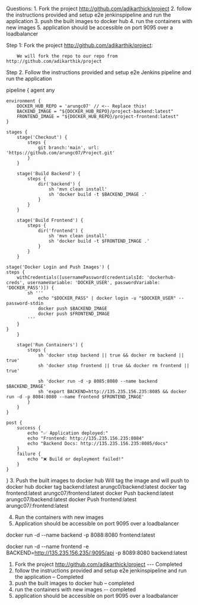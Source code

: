 Questions:
	1.	Fork the project http://github.com/adikarthick/project
	2.	follow the instructions provided and setup e2e jenkinspipeline and run the application
	3.	push the built images to docker hub
	4.	run the containers with new images
	5.	application should be accessible on port 9095 over a loadbalancer

Step 1: 	Fork the project http://github.com/adikarthik/project:

		We will fork the repo to our repo from http://github.com/adikarthik/project
 

Step 2.	Follow the instructions provided and setup e2e Jenkins pipeline and run the application

pipeline {
    agent any

    environment {
        DOCKER_HUB_REPO = 'arungc07' // <-- Replace this!
        BACKEND_IMAGE = "${DOCKER_HUB_REPO}/project-backend:latest"
        FRONTEND_IMAGE = "${DOCKER_HUB_REPO}/project-frontend:latest"
    }

    stages {
        stage('Checkout') {
            steps {
                git branch:'main', url: 'https://github.com/arungc07/Project.git'
            }
        }

        stage('Build Backend') {
            steps {
                dir('backend') {
                    sh 'mvn clean install'
                    sh 'docker build -t $BACKEND_IMAGE .'
                }
            }
        }

        stage('Build Frontend') {
            steps {
                dir('frontend') {
                    sh 'mvn clean install'
                    sh 'docker build -t $FRONTEND_IMAGE .'
                }
            }
        }

    stage('Docker Login and Push Images') {
    steps {
        withCredentials([usernamePassword(credentialsId: 'dockerhub-creds', usernameVariable: 'DOCKER_USER', passwordVariable: 'DOCKER_PASS')]) {
            sh '''
                echo "$DOCKER_PASS" | docker login -u "$DOCKER_USER" --password-stdin
                docker push $BACKEND_IMAGE
                docker push $FRONTEND_IMAGE
            '''
        }
    }
        }

        stage('Run Containers') {
            steps {
                sh 'docker stop backend || true && docker rm backend || true'
                sh 'docker stop frontend || true && docker rm frontend || true'

                sh 'docker run -d -p 8085:8080 --name backend $BACKEND_IMAGE'
                sh 'export BACKEND=http://135.235.156.235:8085 && docker run -d -p 8084:8080 --name frontend $FRONTEND_IMAGE'
            }
        }
    }

    post {
        success {
            echo "✅ Application deployed:"
            echo "Frontend: http://135.235.156.235:8084"
            echo "Backend Docs: http://135.235.156.235:8085/docs"
        }
        failure {
            echo "❌ Build or deployment failed!"
        }
    }
}
3. Push the built images to docker hub
 Will tag the image and will push to docker hub
docker tag backend:latest arungc0/backend:latest
docker tag frontend:latest arungc07/frontend:latest
docker Push backend:latest arungc07/backend:latest
docker Push frontend:latest arungc07/:frontend:latest

4. Run the containers with new images
5. Application should be accessible on port 9095 over a loadbalancer

docker run -d --name backend -p 8088:8080 frontend:latest

docker run -d --name frontend -e BACKEND=http://135.235.156.235/:9095/api -p 8089:8080 backend:latest


1.	Fork the project http://github.com/adikarthick/project   --- Completed
2.	follow the instructions provided and setup e2e jenkinspipeline and run the application – Completed 
3.	push the built images to docker hub – completed 
4.	run the containers with new images -- completed
5.	application should be accessible on port 9095 over a loadbalancer

